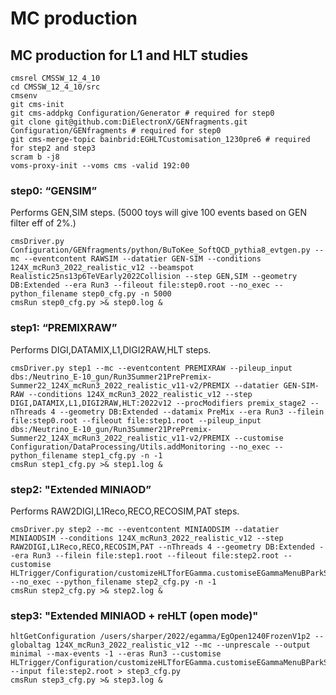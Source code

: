 # MC production

## MC production for L1 and HLT studies

```
cmsrel CMSSW_12_4_10
cd CMSSW_12_4_10/src
cmsenv
git cms-init
git cms-addpkg Configuration/Generator # required for step0
git clone git@github.com:DiElectronX/GENfragments.git Configuration/GENfragments # required for step0
git cms-merge-topic bainbrid:EGHLTCustomisation_1230pre6 # required for step2 and step3
scram b -j8
voms-proxy-init --voms cms -valid 192:00
```

### step0: “GENSIM”

Performs GEN,SIM steps. (5000 toys will give 100 events based on GEN filter eff of 2%.)

```
cmsDriver.py Configuration/GENfragments/python/BuToKee_SoftQCD_pythia8_evtgen.py --mc --eventcontent RAWSIM --datatier GEN-SIM --conditions 124X_mcRun3_2022_realistic_v12 --beamspot Realistic25ns13p6TeVEarly2022Collision --step GEN,SIM --geometry DB:Extended --era Run3 --fileout file:step0.root --no_exec --python_filename step0_cfg.py -n 5000
cmsRun step0_cfg.py >& step0.log &
```

### step1: “PREMIXRAW”

Performs DIGI,DATAMIX,L1,DIGI2RAW,HLT steps.

```
cmsDriver.py step1 --mc --eventcontent PREMIXRAW --pileup_input dbs:/Neutrino_E-10_gun/Run3Summer21PrePremix-Summer22_124X_mcRun3_2022_realistic_v11-v2/PREMIX --datatier GEN-SIM-RAW --conditions 124X_mcRun3_2022_realistic_v12 --step DIGI,DATAMIX,L1,DIGI2RAW,HLT:2022v12 --procModifiers premix_stage2 --nThreads 4 --geometry DB:Extended --datamix PreMix --era Run3 --filein file:step0.root --fileout file:step1.root --pileup_input dbs:/Neutrino_E-10_gun/Run3Summer21PrePremix-Summer22_124X_mcRun3_2022_realistic_v11-v2/PREMIX --customise Configuration/DataProcessing/Utils.addMonitoring --no_exec --python_filename step1_cfg.py -n -1
cmsRun step1_cfg.py >& step1.log &
```

### step2: "Extended MINIAOD”

Performs RAW2DIGI,L1Reco,RECO,RECOSIM,PAT steps.

```
cmsDriver.py step2 --mc --eventcontent MINIAODSIM --datatier MINIAODSIM --conditions 124X_mcRun3_2022_realistic_v12 --step RAW2DIGI,L1Reco,RECO,RECOSIM,PAT --nThreads 4 --geometry DB:Extended --era Run3 --filein file:step1.root --fileout file:step2.root --customise HLTrigger/Configuration/customizeHLTforEGamma.customiseEGammaMenuBParkStep2,Configuration/DataProcessing/Utils.addMonitoring --no_exec --python_filename step2_cfg.py -n -1
cmsRun step2_cfg.py >& step2.log &
```

### step3: "Extended MINIAOD + reHLT (open mode)"

```
hltGetConfiguration /users/sharper/2022/egamma/EgOpen1240FrozenV1p2 --globaltag 124X_mcRun3_2022_realistic_v12 --mc --unprescale --output minimal --max-events -1 --eras Run3 --customise HLTrigger/Configuration/customizeHLTforEGamma.customiseEGammaMenuBParkStep3,Configuration/DataProcessing/Utils.addMonitoring --input file:step2.root > step3_cfg.py
cmsRun step3_cfg.py >& step3.log &
```
